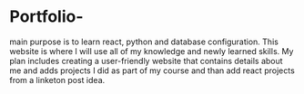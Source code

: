 # Portfolio-

main purpose is to learn react, python and database configuration. This website is where I will use all of my knowledge and newly learned skills. 
My plan includes creating a user-friendly website that contains details about me and adds projects I did as part of my course and than add react projects from a linketon post idea. 

